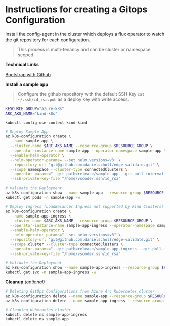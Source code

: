 # Instructions for creating a Gitops Configuration

Install the config-agent in the cluster which deploys a flux operator to watch the git repository for each configuration.

> This process is multi-tenancy and can be cluster or namespace scoped.


**Technical Links**

[Bootstrap with Github](https://fluxcd.io/docs/installation/#github-and-github-enterprise)


**Install a sample app**

> Configure the github repository with the default SSH Key `cat ~/.ssh/id_rsa.pub` as a deploy key with write access.

```bash
RESOURCE_GROUP="azure-k8s"
ARC_AKS_NAME="kind-k8s"

kubectl config use-context kind-kind

# Deploy Sample App
az k8s-configuration create \
  --name sample-app \
  --cluster-name $ARC_AKS_NAME --resource-group $RESOURCE_GROUP \
  --operator-instance-name sample-app --operator-namespace sample-app \
  --enable-helm-operator \
  --helm-operator-params='--set helm.versions=v3' \
  --repository-url "git@github.com:danielscholl/edge-validate.git" \
  --scope namespace --cluster-type connectedClusters \
  --operator-params="--git-path=release/sample-app --git-poll-interval 3s --git-branch=main --git-user=flux --git-email=flux@edge.microsoft.com" \
  --ssh-private-key-file "/home/vscode/.ssh/id_rsa"

# Validate the Deployment
az k8s-configuration show --name sample-app --resource-group $RESOURCE_GROUP --cluster-name $ARC_AKS_NAME --cluster-type connectedClusters --query complianceStatus
kubectl get pods -n sample-app -w

# Deploy Ingress (LoadBalancer Ingress not supported by Kind Clusters)
az k8s-configuration create \
  --name sample-app-ingress \
  --cluster-name $ARC_AKS_NAME --resource-group $RESOURCE_GROUP \
  --operator-instance-name sample-app-ingress --operator-namespace sample-app-ingress \
  --enable-helm-operator \
  --helm-operator-params="--set helm.versions=v3" \
  --repository-url "git@github.com:danielscholl/edge-validate.git" \
  --scope cluster --cluster-type connectedClusters \
  --operator-params="--git-path=release/sample-app-ingress --git-poll-interval 3s --git-branch=main --git-user=flux --git-email=flux@edge.microsoft.com" \
  --ssh-private-key-file "/home/vscode/.ssh/id_rsa"

# Validate the Deployment
az k8s-configuration show --name sample-app-ingress --resource-group $RESOURCE_GROUP --cluster-name $ARC_AKS_NAME --cluster-type connectedClusters --query complianceStatus
kubectl get svc -n sample-app-ingress -w
```


**Cleanup** *(optional)*

```bash
# Deleting GitOps Configurations from Azure Arc Kubernetes cluster
az k8s-configuration delete --name sample-app --resource-group $RESOURCE_GROUP --cluster-name $ARC_AKS_NAME --cluster-type connectedClusters -y
az k8s-configuration delete --name sample-app-ingress --resource-group $RESOURCE_GROUP --cluster-name $ARC_AKS_NAME --cluster-type connectedClusters -y

# Cleaning Kubernetes cluster
kubectl delete ns sample-app-ingress
kubectl delete ns sample-app
```